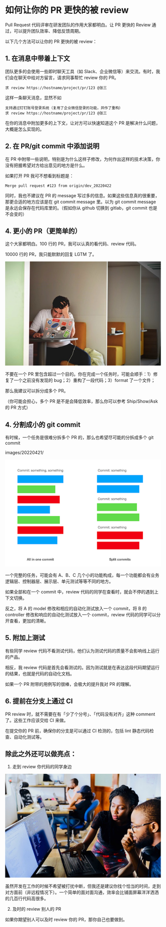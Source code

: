 # 如何让你的 PR 更快的被 review

Pull Request 代码评审在研发团队的作用大家都明白。让 PR 更快的 Review 通过，可以提升团队效率、降低反馈周期。

以下几个方法可以让你的 PR 更快的被 review：

## 1. 在消息中带着上下文

团队更多的会使用一些即时聊天工具（如 Slack、企业微信等）来交流。有时，我们会在聊天中给对方留言，请求同事帮忙 review 你的 PR。

```
求 review https://hostname/project/pr/123 @张三
```

这样一条聊天消息，显然不如

```
支持通过钉钉账号登录系统（复用了企业微信登录的功能，并作了重构）
求 review https://hostname/project/pr/123 @张三
```

在你的消息中附加更多的上下文，让对方可以快速知道这个 PR 是解决什么问题，大概是怎么实现的。

## 2. 在 PR/git commit 中添加说明

在 PR 中附带一些说明，特别是为什么这样子修改，为何作出这样的技术决策，你没有把握希望对方给出意见的地方是什么。

如果打开 PR 我可不想看到标题是：

```
Merge pull request #123 from origin/dev_20220422
```

同时，我也不建议在 PR 的 message 写过多的信息。如果这些信息真的很重要，那更合适的地方应该是在 git commit message 里。以为 git commit message 是永远会保存在代码库里的。（假如你从 github 切换到 gitlab，git commit 也是不会变的）

## 4. 更小的 PR（更简单的）

这个大家都明白。100 行的 PR，我可以认真的看代码、review 代码。

10000 行的 PR，我只能默默的回复 LGTM 了。

[![review the code](images/20220421/tim-gouw-1K9T5YiZ2WU-unsplash_preview.jpeg)](images/20220421/tim-gouw-1K9T5YiZ2WU-unsplash.jpeg)

不要在一个 PR 里包含超过一个目的。你在完成一个任务时，可能会顺手：1）修复了一个之前没有发现的 bug；2）重构了一段代码；3）format 了一个文件；

那么我建议可以拆分成多个 PR。

（你可能会担心，多个 PR 是不是会降低效率，那么你可以参考 Ship/Show/Ask 的 PR 方式）

## 4. 分割成小的 git commit

有时候，一个任务是很难分拆多个 PR 的，那么也希望尽可能的分拆成多个 git commit

images/20220421/

[![all in one commit vs split commits](images/20220421/all-in-one-vs-split-commits_preview.png)](images/20220421/all-in-one-vs-split-commits.png)

一个完整的任务，可能会有 A、B、C 几个小的功能构成，每一个功能都会有业务逻辑层、控制器层、展示层、单元测试等等不同的地方。

如果全部和在一个 commit 中，review 代码的同学在查看时，就会不停的遇到上下文切换。

反之，将 A 的 model 修改和相应的自动化测试放入一个 commit，将 B 的 controller 修改和响应的自动化测试放入一个 commit，review 代码的同学可以分开查看，更加的清晰。

## 5. 附加上测试

有些同学 review 代码不看测试代码，他们认为测试代码的质量不会影响线上运行的产品。

相反，我 review 代码是首先会看测试的。因为测试就是在表达这段代码期望运行的结果，也就是代码的自动化文档。

如果一个 PR 附带的用例写的很棒，会极大的提升我对 PR 的理解。

## 6. 提前在分支上通过 CI

PR review 时，就不需要在有「少了个分号」、「代码没有对齐」这种 comment 了。这些工作应该交给 CI 来做。

在提交你的 PR 前，确保你的分支是可以通过 CI 检测的，包括 lint 静态代码检查、自动化测试等。

## 除此之外还可以做亮点：

1. 走到 review 你代码的同学身边

[![review the code](images/20220421/mars-IgUR1iX0mqM-unsplash_preview.jpeg)](images/20220421/mars-IgUR1iX0mqM-unsplash.jpeg)

虽然开发在工作的时候不希望被打扰中断，但我还是建议你找个恰当的时间，走到对方面前（非远程情况下）。一个简单的面对面沟通，效率会比铺面屏幕洋洋洒洒的几百行代码高很多。

2. 及时的 review 别人的 PR

如果你期望别人可以及时 review 你的 PR，那你自己也要做到。